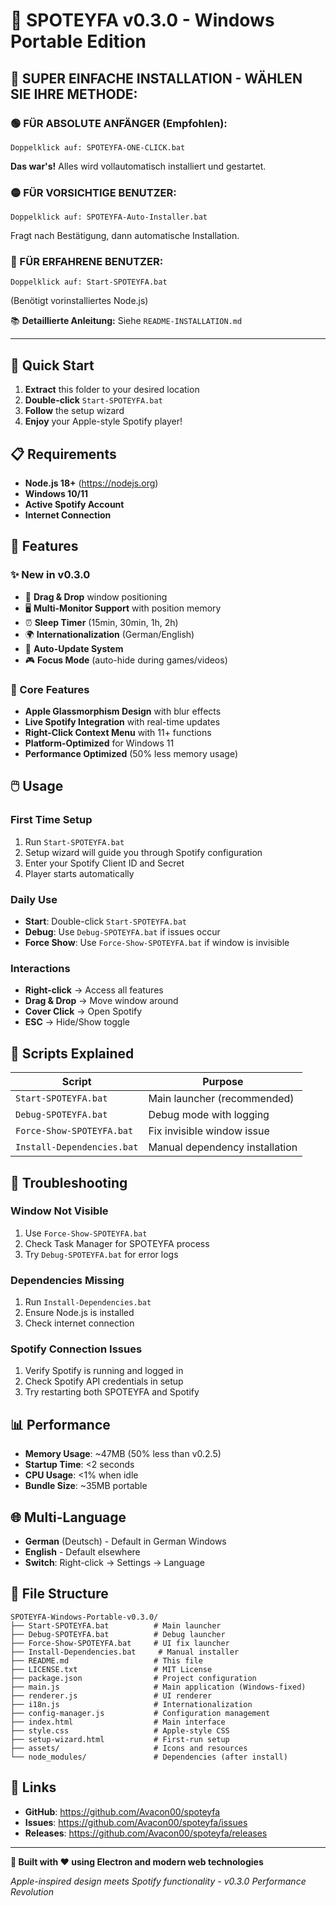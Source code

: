 # 🎵 SPOTEYFA v0.3.0 - Windows Portable Edition


## 🚀 **SUPER EINFACHE INSTALLATION - WÄHLEN SIE IHRE METHODE:**

### **🟢 FÜR ABSOLUTE ANFÄNGER (Empfohlen):**
```
Doppelklick auf: SPOTEYFA-ONE-CLICK.bat
```
**Das war's!** Alles wird vollautomatisch installiert und gestartet.

### **🟡 FÜR VORSICHTIGE BENUTZER:**
```
Doppelklick auf: SPOTEYFA-Auto-Installer.bat
```
Fragt nach Bestätigung, dann automatische Installation.

### **🔵 FÜR ERFAHRENE BENUTZER:**
```
Doppelklick auf: Start-SPOTEYFA.bat
``` 
(Benötigt vorinstalliertes Node.js)

📚 **Detaillierte Anleitung:** Siehe `README-INSTALLATION.md`

---

## 🚀 Quick Start

1. **Extract** this folder to your desired location
2. **Double-click** `Start-SPOTEYFA.bat` 
3. **Follow** the setup wizard
4. **Enjoy** your Apple-style Spotify player!

## 📋 Requirements

- **Node.js 18+** (https://nodejs.org)
- **Windows 10/11**
- **Active Spotify Account**
- **Internet Connection**

## 🎯 Features

### ✨ New in v0.3.0
- 🎯 **Drag & Drop** window positioning
- 🖥️ **Multi-Monitor Support** with position memory
- ⏰ **Sleep Timer** (15min, 30min, 1h, 2h)
- 🌍 **Internationalization** (German/English)
- 🔄 **Auto-Update System**
- 🎮 **Focus Mode** (auto-hide during games/videos)

### 🎨 Core Features  
- **Apple Glassmorphism Design** with blur effects
- **Live Spotify Integration** with real-time updates
- **Right-Click Context Menu** with 11+ functions
- **Platform-Optimized** for Windows 11
- **Performance Optimized** (50% less memory usage)

## 🖱️ Usage

### First Time Setup
1. Run `Start-SPOTEYFA.bat`
2. Setup wizard will guide you through Spotify configuration
3. Enter your Spotify Client ID and Secret
4. Player starts automatically

### Daily Use
- **Start**: Double-click `Start-SPOTEYFA.bat`
- **Debug**: Use `Debug-SPOTEYFA.bat` if issues occur
- **Force Show**: Use `Force-Show-SPOTEYFA.bat` if window is invisible

### Interactions
- **Right-click** → Access all features
- **Drag & Drop** → Move window around
- **Cover Click** → Open Spotify
- **ESC** → Hide/Show toggle

## 🔧 Scripts Explained

| Script | Purpose |
|--------|---------|
| `Start-SPOTEYFA.bat` | Main launcher (recommended) |
| `Debug-SPOTEYFA.bat` | Debug mode with logging |
| `Force-Show-SPOTEYFA.bat` | Fix invisible window issue |
| `Install-Dependencies.bat` | Manual dependency installation |

## 🐛 Troubleshooting

### Window Not Visible
1. Use `Force-Show-SPOTEYFA.bat`
2. Check Task Manager for SPOTEYFA process
3. Try `Debug-SPOTEYFA.bat` for error logs

### Dependencies Missing
1. Run `Install-Dependencies.bat`
2. Ensure Node.js is installed
3. Check internet connection

### Spotify Connection Issues
1. Verify Spotify is running and logged in
2. Check Spotify API credentials in setup
3. Try restarting both SPOTEYFA and Spotify

## 📊 Performance

- **Memory Usage**: ~47MB (50% less than v0.2.5)
- **Startup Time**: <2 seconds
- **CPU Usage**: <1% when idle
- **Bundle Size**: ~35MB portable

## 🌐 Multi-Language

- **German** (Deutsch) - Default in German Windows
- **English** - Default elsewhere
- **Switch**: Right-click → Settings → Language

## 📁 File Structure

```
SPOTEYFA-Windows-Portable-v0.3.0/
├── Start-SPOTEYFA.bat          # Main launcher
├── Debug-SPOTEYFA.bat          # Debug launcher  
├── Force-Show-SPOTEYFA.bat     # UI fix launcher
├── Install-Dependencies.bat     # Manual installer
├── README.md                   # This file
├── LICENSE.txt                 # MIT License
├── package.json                # Project configuration
├── main.js                     # Main application (Windows-fixed)
├── renderer.js                 # UI renderer
├── i18n.js                     # Internationalization
├── config-manager.js           # Configuration management
├── index.html                  # Main interface
├── style.css                   # Apple-style CSS
├── setup-wizard.html           # First-run setup
├── assets/                     # Icons and resources
└── node_modules/               # Dependencies (after install)
```

## 🔗 Links

- **GitHub**: https://github.com/Avacon00/spoteyfa
- **Issues**: https://github.com/Avacon00/spoteyfa/issues
- **Releases**: https://github.com/Avacon00/spoteyfa/releases

---

**🎵 Built with ❤️ using Electron and modern web technologies**

*Apple-inspired design meets Spotify functionality - v0.3.0 Performance Revolution*
